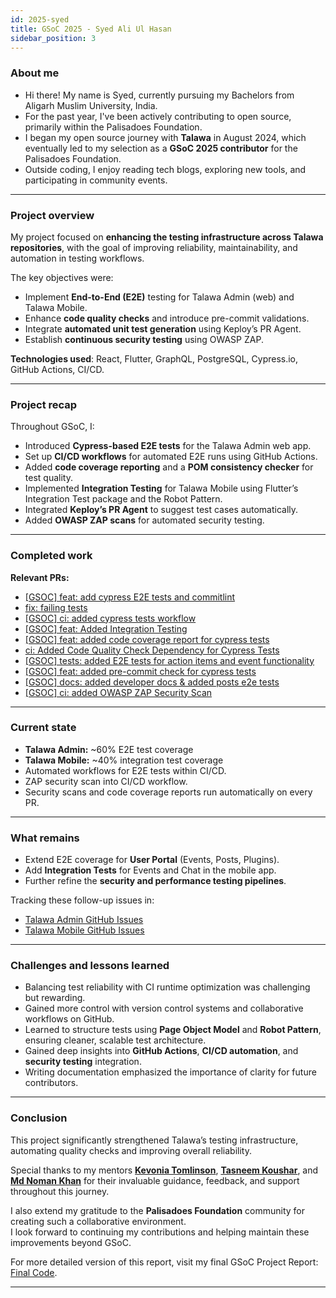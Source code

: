 ```yaml
---
id: 2025-syed
title: GSoC 2025 - Syed Ali Ul Hasan
sidebar_position: 3
---
```


### About me

- Hi there! My name is Syed, currently pursuing my Bachelors from Aligarh Muslim University, India.  
- For the past year, I've been actively contributing to open source, primarily within the Palisadoes Foundation.  
- I began my open source journey with **Talawa** in August 2024, which eventually led to my selection as a **GSoC 2025 contributor** for the Palisadoes Foundation.  
- Outside coding, I enjoy reading tech blogs, exploring new tools, and participating in community events.

---

### Project overview

My project focused on **enhancing the testing infrastructure across Talawa repositories**, with the goal of improving reliability, maintainability, and automation in testing workflows.  

The key objectives were:
- Implement **End-to-End (E2E)** testing for Talawa Admin (web) and Talawa Mobile.
- Enhance **code quality checks** and introduce pre-commit validations.
- Integrate **automated unit test generation** using Keploy’s PR Agent.
- Establish **continuous security testing** using OWASP ZAP.

**Technologies used**: React, Flutter, GraphQL, PostgreSQL, Cypress.io, GitHub Actions, CI/CD.

---

### Project recap

Throughout GSoC, I:
- Introduced **Cypress-based E2E tests** for the Talawa Admin web app.
- Set up **CI/CD workflows** for automated E2E runs using GitHub Actions.
- Added **code coverage reporting** and a **POM consistency checker** for test quality.
- Implemented **Integration Testing** for Talawa Mobile using Flutter’s Integration Test package and the Robot Pattern.
- Integrated **Keploy’s PR Agent** to suggest test cases automatically.
- Added **OWASP ZAP scans** for automated security testing.

---

### Completed work

**Relevant PRs:**
- [[GSOC] feat: add cypress E2E tests and commitlint](https://github.com/PalisadoesFoundation/talawa-admin/pull/3988)
- [fix: failing tests](https://github.com/PalisadoesFoundation/talawa-admin/pull/4056)
- [[GSOC] ci: added cypress tests workflow](https://github.com/PalisadoesFoundation/talawa-admin/pull/4060)
- [[GSOC] feat: Added Integration Testing](https://github.com/PalisadoesFoundation/talawa/pull/2873)
- [[GSOC] feat: added code coverage report for cypress tests](https://github.com/PalisadoesFoundation/talawa-admin/pull/4077)
- [ci: Added Code Quality Check Dependency for Cypress Tests](https://github.com/PalisadoesFoundation/talawa-admin/pull/4131)
- [[GSOC] tests: added E2E tests for action items and event functionality](https://github.com/PalisadoesFoundation/talawa-admin/pull/4193)
- [[GSOC] feat: added pre-commit check for cypress tests](https://github.com/PalisadoesFoundation/talawa-admin/pull/4240)
- [[GSOC] docs: added developer docs & added posts e2e tests](https://github.com/PalisadoesFoundation/talawa-admin/pull/4484)
- [[GSOC] ci: added OWASP ZAP Security Scan](https://github.com/PalisadoesFoundation/talawa-admin/pull/4522)  

---

### Current state

- **Talawa Admin:** ~60% E2E test coverage  
- **Talawa Mobile:** ~40% integration test coverage  
- Automated workflows for E2E tests within CI/CD.
- ZAP security scan into CI/CD workflow.
- Security scans and code coverage reports run automatically on every PR.

---

### What remains

- Extend E2E coverage for **User Portal** (Events, Posts, Plugins).  
- Add **Integration Tests** for Events and Chat in the mobile app.  
- Further refine the **security and performance testing pipelines**.  

Tracking these follow-up issues in:
- [Talawa Admin GitHub Issues](https://github.com/PalisadoesFoundation/talawa-admin/issues)
- [Talawa Mobile GitHub Issues](https://github.com/PalisadoesFoundation/talawa/issues)

---

### Challenges and lessons learned

- Balancing test reliability with CI runtime optimization was challenging but rewarding.  
- Gained more control with version control systems and collaborative workflows on GitHub.
- Learned to structure tests using **Page Object Model** and **Robot Pattern**, ensuring cleaner, scalable test architecture.  
- Gained deep insights into **GitHub Actions**, **CI/CD automation**, and **security testing** integration.  
- Writing documentation emphasized the importance of clarity for future contributors.

---

### Conclusion

This project significantly strengthened Talawa’s testing infrastructure, automating quality checks and improving overall reliability.

Special thanks to my mentors **[Kevonia Tomlinson](https://github.com/kevoniat)**, **[Tasneem Koushar](https://github.com/tasneemkoushar)**, and **[Md Noman Khan](https://github.com/noman2002)** for their invaluable guidance, feedback, and support throughout this journey.  

I also extend my gratitude to the **Palisadoes Foundation** community for creating such a collaborative environment.  
I look forward to continuing my contributions and helping maintain these improvements beyond GSoC.

For more detailed version of this report, visit my final GSoC Project Report: [Final Code](https://gist.github.com/syedali237/7c1a244e7d5ed9ce0702d1bbb6a3eff9).

---
